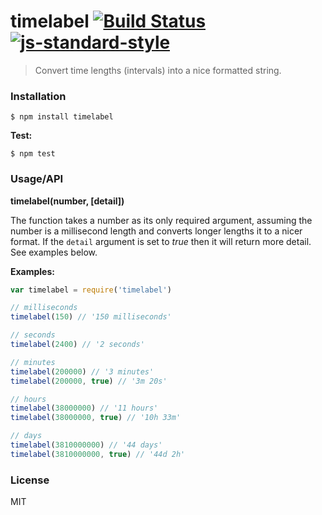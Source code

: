 # timelabel [![Build Status](https://travis-ci.org/roryrjb/timelabel.svg?branch=master)](https://travis-ci.org/roryrjb/timelabel) [![js-standard-style](https://img.shields.io/badge/code%20style-standard-brightgreen.svg?style=flat)](https://github.com/feross/standard)

> Convert time lengths (intervals) into a nice formatted string.

### Installation

```
$ npm install timelabel
```

__Test:__

```
$ npm test
```

### Usage/API

__timelabel(number, [detail])__

The function takes a number as its only required argument, assuming the number is a millisecond length and converts longer lengths it to a nicer format. If the `detail` argument is set to _true_ then it will return more detail. See examples below.

__Examples:__

```javascript
var timelabel = require('timelabel')

// milliseconds
timelabel(150) // '150 milliseconds'

// seconds
timelabel(2400) // '2 seconds'

// minutes
timelabel(200000) // '3 minutes'
timelabel(200000, true) // '3m 20s'

// hours
timelabel(38000000) // '11 hours'
timelabel(38000000, true) // '10h 33m'

// days
timelabel(3810000000) // '44 days'
timelabel(3810000000, true) // '44d 2h'
```

### License

MIT
